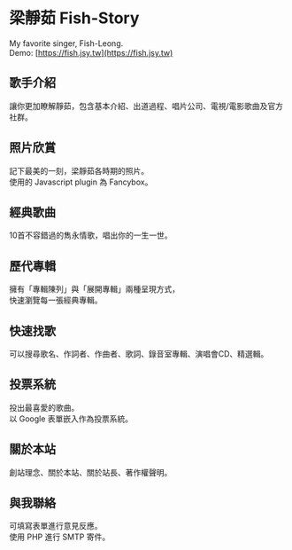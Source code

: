 # 梁靜茹 Fish-Story
My favorite singer, Fish-Leong.<br>
Demo: [https://fish.jsy.tw](https://fish.jsy.tw)

## 歌手介紹
讓你更加瞭解靜茹，包含基本介紹、出道過程、唱片公司、電視/電影歌曲及官方社群。

## 照片欣賞
記下最美的一刻，梁靜茹各時期的照片。<br>
使用的 Javascript plugin 為 Fancybox。

## 經典歌曲
10首不容錯過的雋永情歌，唱出你的一生一世。

## 歷代專輯
擁有「專輯陳列」與「展開專輯」兩種呈現方式，<br>
快速瀏覽每一張經典專輯。

## 快速找歌
可以搜尋歌名、作詞者、作曲者、歌詞、錄音室專輯、演唱會CD、精選輯。

## 投票系統
投出最喜愛的歌曲。<br>
以 Google 表單嵌入作為投票系統。

## 關於本站
創站理念、關於本站、關於站長、著作權聲明。

## 與我聯絡
可填寫表單進行意見反應。<br>
使用 PHP 進行 SMTP 寄件。

